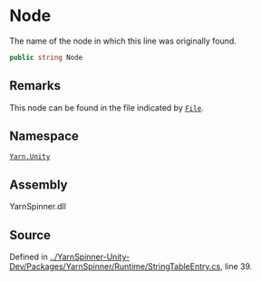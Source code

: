 # Node

The name of the node in which this line was originally found.

```csharp
public string Node
```

## Remarks

This node can be found in the file indicated by [`File`](stringtableentry.file.md).

## Namespace

[`Yarn.Unity`](../)

## Assembly

YarnSpinner.dll

## Source

Defined in [../YarnSpinner-Unity-Dev/Packages/YarnSpinner/Runtime/StringTableEntry.cs](https://github.com/YarnSpinnerTool/YarnSpinner-Unity//blob/develop/Runtime/StringTableEntry.cs#L39), line 39.

